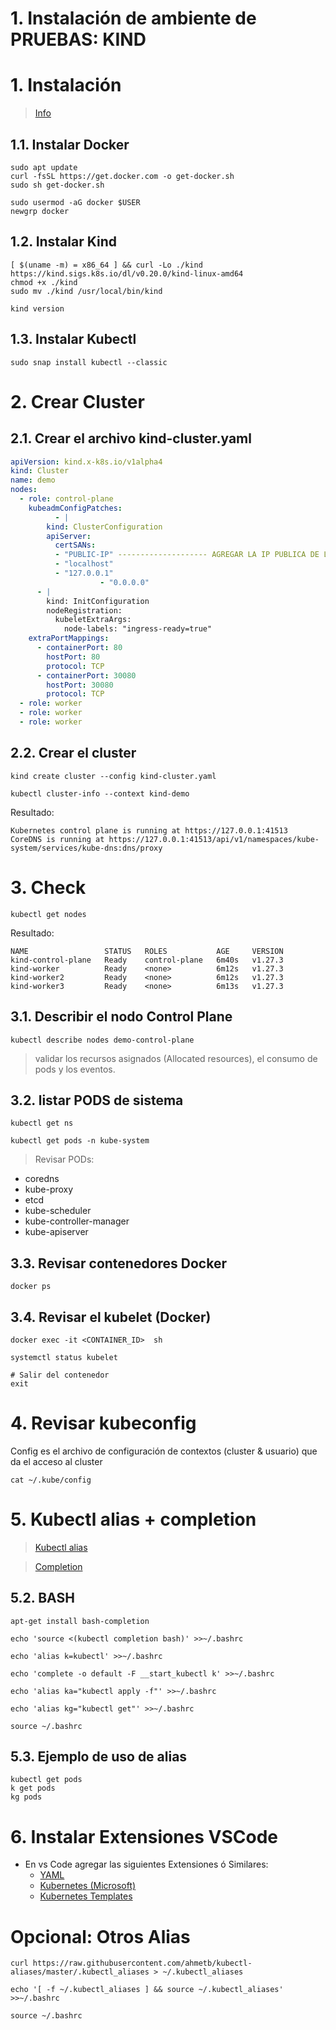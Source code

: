 # 1. Instalación de ambiente de **PRUEBAS**: KIND <!-- omit in toc -->

# 1. Instalación

> [Info](https://kind.sigs.k8s.io/docs/user/quick-start/)

## 1.1. Instalar Docker
```
sudo apt update
curl -fsSL https://get.docker.com -o get-docker.sh
sudo sh get-docker.sh

sudo usermod -aG docker $USER
newgrp docker
```

## 1.2. Instalar Kind
```
[ $(uname -m) = x86_64 ] && curl -Lo ./kind https://kind.sigs.k8s.io/dl/v0.20.0/kind-linux-amd64
chmod +x ./kind
sudo mv ./kind /usr/local/bin/kind

kind version
```

## 1.3. Instalar Kubectl
```
sudo snap install kubectl --classic
```

# 2. Crear Cluster
## 2.1. Crear el archivo kind-cluster.yaml
```yaml
apiVersion: kind.x-k8s.io/v1alpha4
kind: Cluster
name: demo
nodes:
  - role: control-plane
    kubeadmConfigPatches:
		  - |
        kind: ClusterConfiguration
        apiServer:
          certSANs:
          - "PUBLIC-IP" -------------------- AGREGAR LA IP PUBLICA DE LA VM.
          - "localhost"
          - "127.0.0.1"
					- "0.0.0.0"
      - |
        kind: InitConfiguration
        nodeRegistration:
          kubeletExtraArgs:
            node-labels: "ingress-ready=true"
    extraPortMappings:
      - containerPort: 80
        hostPort: 80
        protocol: TCP
      - containerPort: 30080
        hostPort: 30080
        protocol: TCP
  - role: worker
  - role: worker
  - role: worker

```

## 2.2. Crear el cluster
```
kind create cluster --config kind-cluster.yaml

kubectl cluster-info --context kind-demo
```
Resultado:
```
Kubernetes control plane is running at https://127.0.0.1:41513
CoreDNS is running at https://127.0.0.1:41513/api/v1/namespaces/kube-system/services/kube-dns:dns/proxy
```


# 3. Check
```
kubectl get nodes
```
Resultado:
```
NAME                 STATUS   ROLES           AGE     VERSION
kind-control-plane   Ready    control-plane   6m40s   v1.27.3
kind-worker          Ready    <none>          6m12s   v1.27.3
kind-worker2         Ready    <none>          6m12s   v1.27.3
kind-worker3         Ready    <none>          6m13s   v1.27.3
```

## 3.1. Describir el nodo Control Plane
```
kubectl describe nodes demo-control-plane
```
> validar los recursos asignados (Allocated resources), el consumo de pods y los eventos.


## 3.2. listar PODS de sistema
```
kubectl get ns

kubectl get pods -n kube-system
```
> Revisar PODs:

- coredns
- kube-proxy
- etcd
- kube-scheduler
- kube-controller-manager
- kube-apiserver

## 3.3. Revisar contenedores Docker
```
docker ps
```
## 3.4. Revisar el kubelet (Docker)
```
docker exec -it <CONTAINER_ID>  sh

systemctl status kubelet

# Salir del contenedor
exit
```

# 4. Revisar kubeconfig
Config es el archivo de configuración de contextos (cluster & usuario) que da el acceso al cluster
```
cat ~/.kube/config
```

# 5. Kubectl alias + completion
>[Kubectl alias](https://github.com/ahmetb/kubectl-aliases)

>[Completion](https://kubernetes.io/docs/reference/kubectl/quick-reference/)


## 5.2. BASH
```
apt-get install bash-completion

echo 'source <(kubectl completion bash)' >>~/.bashrc

echo 'alias k=kubectl' >>~/.bashrc

echo 'complete -o default -F __start_kubectl k' >>~/.bashrc

echo 'alias ka="kubectl apply -f"' >>~/.bashrc

echo 'alias kg="kubectl get"' >>~/.bashrc

source ~/.bashrc
```

## 5.3. Ejemplo de uso de alias
```
kubectl get pods
k get pods
kg pods
```


# 6. Instalar Extensiones VSCode
- En vs Code agregar las siguientes Extensiones ó Similares:
  - [YAML](https://marketplace.visualstudio.com/items?itemName=redhat.vscode-yaml)
  - [Kubernetes (Microsoft)](https://marketplace.visualstudio.com/items?itemName=ms-kubernetes-tools.vscode-kubernetes-tools)
  - [Kubernetes Templates](https://marketplace.visualstudio.com/items?itemName=lunuan.kubernetes-templates)


# Opcional: Otros Alias
```
curl https://raw.githubusercontent.com/ahmetb/kubectl-aliases/master/.kubectl_aliases > ~/.kubectl_aliases

echo '[ -f ~/.kubectl_aliases ] && source ~/.kubectl_aliases' >>~/.bashrc

source ~/.bashrc
```





